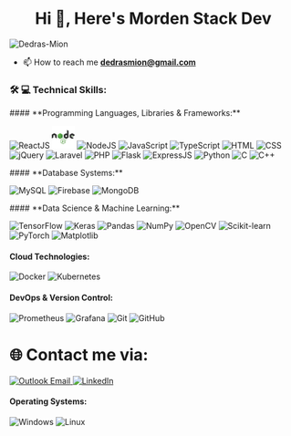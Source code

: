<h1 align="center">Hi 👋, Here's Morden Stack Dev</h1>

<p align="left"> <img src="https://github-profile-trophy.vercel.app/?username=ryo-ma&theme=nord" alt="Dedras-Mion" /> </p>

- 📫 How to reach me **dedrasmion@gmail.com**
<h3>🛠️ 💻 Technical Skills:</h3>
#### **Programming Languages, Libraries & Frameworks:**
<p>
  <img src="https://cdn.jsdelivr.net/gh/devicons/devicon/icons/react/react-original.svg" width="40" alt="ReactJS" width="50" height="50"/>
  <img src="https://raw.githubusercontent.com/devicons/devicon/master/icons/nodejs/nodejs-original-wordmark.svg" alt="nodejs" width="40" height="40"/>
  <img src="https://cdn.jsdelivr.net/gh/devicons/devicon/icons/nodejs/nodejs-original.svg" width="40" alt="NodeJS" />
  <img src="https://cdn.jsdelivr.net/gh/devicons/devicon/icons/javascript/javascript-original.svg" width="40" alt="JavaScript" />
  <img src="https://cdn.jsdelivr.net/gh/devicons/devicon/icons/typescript/typescript-original.svg" width="40" alt="TypeScript" />
  <img src="https://cdn.jsdelivr.net/gh/devicons/devicon/icons/html5/html5-original.svg" width="40" alt="HTML" />
  <img src="https://cdn.jsdelivr.net/gh/devicons/devicon/icons/css3/css3-original.svg" width="40" alt="CSS" />
  <img src="https://cdn.jsdelivr.net/gh/devicons/devicon/icons/jquery/jquery-original.svg" width="40" alt="jQuery" />
  <img src="https://cdn.jsdelivr.net/gh/devicons/devicon/icons/laravel/laravel-original.svg" width="40" alt="Laravel" />
  <img src="https://cdn.jsdelivr.net/gh/devicons/devicon/icons/php/php-original.svg" width="40" alt="PHP" />
  <img src="https://cdn.jsdelivr.net/gh/devicons/devicon/icons/flask/flask-original.svg" width="40" alt="Flask" />
  <img src="https://cdn.jsdelivr.net/gh/devicons/devicon/icons/express/express-original.svg" width="40" alt="ExpressJS" />
  <img src="https://cdn.jsdelivr.net/gh/devicons/devicon/icons/python/python-original.svg" width="40" alt="Python" />
  <img src="https://cdn.jsdelivr.net/gh/devicons/devicon/icons/c/c-original.svg" width="40" alt="C" />
  <img src="https://cdn.jsdelivr.net/gh/devicons/devicon/icons/cplusplus/cplusplus-original.svg" width="40" alt="C++" />
</p>
#### **Database Systems:**
<p>
  <img src="https://cdn.jsdelivr.net/gh/devicons/devicon/icons/mysql/mysql-original.svg" width="40" alt="MySQL" />
  <img src="https://cdn.jsdelivr.net/gh/devicons/devicon/icons/firebase/firebase-original.svg" width="40" alt="Firebase" />
  <img src="https://cdn.jsdelivr.net/gh/devicons/devicon/icons/mongodb/mongodb-original.svg" width="40" alt="MongoDB" />
</p>
#### **Data Science & Machine Learning:**
<p>
  <img src="https://cdn.jsdelivr.net/gh/devicons/devicon/icons/tensorflow/tensorflow-original.svg" width="40" alt="TensorFlow" />
  <img src="https://upload.wikimedia.org/wikipedia/commons/a/ae/Keras_logo.svg" width="40" alt="Keras" />
  <img src="https://cdn.jsdelivr.net/gh/devicons/devicon/icons/pandas/pandas-original.svg" width="40" alt="Pandas" />
  <img src="https://cdn.jsdelivr.net/gh/devicons/devicon/icons/numpy/numpy-original.svg" width="40" alt="NumPy" />
  <img src="https://cdn.jsdelivr.net/gh/devicons/devicon/icons/opencv/opencv-original.svg" width="40" alt="OpenCV" />
  <img src="https://cdn.jsdelivr.net/gh/devicons/devicon/icons/scikitlearn/scikitlearn-original.svg" width="40" alt="Scikit-learn" />
  <img src="https://cdn.jsdelivr.net/gh/devicons/devicon/icons/pytorch/pytorch-original.svg" width="40" alt="PyTorch" />
  <img src="https://upload.wikimedia.org/wikipedia/commons/8/84/Matplotlib_icon.svg" width="40" alt="Matplotlib" />
</p>

#### **Cloud Technologies:**
<p>
  <img src="https://cdn.jsdelivr.net/gh/devicons/devicon/icons/docker/docker-original.svg" width="40" alt="Docker" />
  <img src="https://cdn.jsdelivr.net/gh/devicons/devicon/icons/kubernetes/kubernetes-plain.svg" width="40" alt="Kubernetes" />
</p>

#### **DevOps & Version Control:**
<p>
  <img src="https://raw.githubusercontent.com/gilbarbara/logos/master/logos/prometheus.svg" width="40" alt="Prometheus" />
  <img src="https://raw.githubusercontent.com/gilbarbara/logos/master/logos/grafana.svg" width="40" alt="Grafana" />
  <img src="https://cdn.jsdelivr.net/gh/devicons/devicon/icons/git/git-original.svg" width="40" alt="Git" />
  <img src="https://cdn.jsdelivr.net/gh/devicons/devicon/icons/github/github-original.svg" width="40" alt="GitHub" />
</p>

# 🌐 Contact me via:

<a href="mailto:ghada.ataoui@supcom.tn">
    <img src="https://upload.wikimedia.org/wikipedia/commons/d/df/Microsoft_Office_Outlook_%282018–present%29.svg" width="40" height="40" alt="Outlook Email" />
</a>
<a href="https://www.linkedin.com/in/ghada-ataoui-387083229/">
    <img src="https://cdn.jsdelivr.net/gh/devicons/devicon/icons/linkedin/linkedin-original.svg" width="40" height="40" alt="LinkedIn" />
</a>

#### **Operating Systems:**
<p>
  <img src="https://cdn.jsdelivr.net/gh/devicons/devicon/icons/windows8/windows8-original.svg" width="40" alt="Windows" />
  <img src="https://cdn.jsdelivr.net/gh/devicons/devicon/icons/linux/linux-original.svg" width="40" alt="Linux" />
</p>
